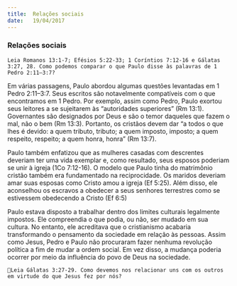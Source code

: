 ```yaml
---
title:  Relações sociais
date:   19/04/2017
---
```


### Relações sociais

`Leia Romanos 13:1-7; Efésios 5:22-33; 1 Coríntios 7:12-16 e Gálatas 3:27, 28. Como podemos comparar o que Paulo disse às palavras de 1 Pedro 2:11–3:7?`

Em várias passagens, Paulo abordou algumas questões levantadas em 1 Pedro 2:11–3:7. Seus escritos são notavelmente compatíveis com o que encontramos em 1 Pedro. Por exemplo, assim como Pedro, Paulo exortou seus leitores a se sujeitarem às “autoridades superiores” (Rm 13:1). Governantes são designados por Deus e são o temor daqueles que fazem o mal, não o bem (Rm 13:3). Portanto, os cristãos devem dar “a todos o que lhes é devido: a quem tributo, tributo; a quem imposto, imposto; a quem respeito, respeito; a quem honra, honra” (Rm 13:7).

Paulo também enfatizou que as mulheres casadas com descrentes deveriam ter uma vida exemplar e, como resultado, seus esposos poderiam se unir à igreja (1Co 7:12-16). O modelo que Paulo tinha do matrimônio cristão também era fundamentado na reciprocidade. Os maridos deveriam amar suas esposas como Cristo amou a igreja (Ef 5:25). Além disso, ele aconselhou os escravos a obedecer a seus senhores terrestres como se estivessem obedecendo a Cristo (Ef 6:5)

Paulo estava disposto a trabalhar dentro dos limites culturais legalmente impostos. Ele compreendia o que podia, ou não, ser mudado em sua cultura. No entanto, ele acreditava que o cristianismo acabaria transformando o pensamento da sociedade em relação às pessoas. Assim como Jesus, Pedro e Paulo não procuraram fazer nenhuma revolução política a fim de mudar a ordem social. Em vez disso, a mudança poderia ocorrer por meio da influência do povo de Deus na sociedade.

`Leia Gálatas 3:27-29. Como devemos nos relacionar uns com os outros em virtude do que Jesus fez por nós?`